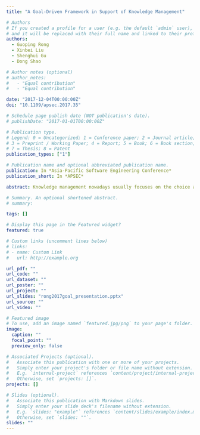 ```yaml
---
title: "A Goal-Driven Framework in Support of Knowledge Management"

# Authors
# If you created a profile for a user (e.g. the default `admin` user), write the username (folder name) here
# and it will be replaced with their full name and linked to their profile.
authors:
  - Guoping Rong
  - Xinbei Liu
  - Shenghui Gu
  - Dong Shao

# Author notes (optional)
# author_notes:
#   - "Equal contribution"
#   - "Equal contribution"

date: "2017-12-04T00:00:00Z"
doi: "10.1109/apsec.2017.35"

# Schedule page publish date (NOT publication's date).
# publishDate: "2017-01-01T00:00:00Z"

# Publication type.
# Legend: 0 = Uncategorized; 1 = Conference paper; 2 = Journal article;
# 3 = Preprint / Working Paper; 4 = Report; 5 = Book; 6 = Book section;
# 7 = Thesis; 8 = Patent
publication_types: ["1"]

# Publication name and optional abbreviated publication name.
publication: In *Asia-Pacific Software Engineering Conference*
publication_short: In *APSEC*

abstract: Knowledge management nowadays usually focuses on the choice among some models or methodologies as a whole, but not on some specific, quantitative contributions of particular goals of the organization. Such a simplification misses some important chances for knowledge integration and transformation. What's worse, this simplification depresses the motivation of team members to accumulate and use the knowledge. In this paper, we propose a knowledge management framework which features in its goal-driven philosophy to manage project development, organize the knowledge and effectively integrate the knowledge management process into the development process. This method helps software project teams comprehensively and systematically identify and track knowledge management goals as far as possible. With a common framework, an organization is able to exchange knowledge and expertise within itself, which helps to glue the company together; while at the same time ensures that knowledge is shared over time so that the company benefits from past experience. Team members come to a common understanding on how to accumulate knowledge by establishing goals and corresponding solutions to meet the goals, and this consensus and clear vision on knowledge management motivates members to create knowledge and reduce the "gulf" between knowledge creation and application. It was successfully applied in several projects of different companies. The framework helps them establish an initial knowledge and experience repository. Software engineers are able to have more information available than they could understand and apply.

# Summary. An optional shortened abstract.
# summary:

tags: []

# Display this page in the Featured widget?
featured: true

# Custom links (uncomment lines below)
# links:
# - name: Custom Link
#   url: http://example.org

url_pdf: ""
url_code: ""
url_dataset: ""
url_poster: ""
url_project: ""
url_slides: "rong2017goal_presentation.pptx"
url_source: ""
url_video: ""

# Featured image
# To use, add an image named `featured.jpg/png` to your page's folder.
image:
  caption: ""
  focal_point: ""
  preview_only: false

# Associated Projects (optional).
#   Associate this publication with one or more of your projects.
#   Simply enter your project's folder or file name without extension.
#   E.g. `internal-project` references `content/project/internal-project/index.md`.
#   Otherwise, set `projects: []`.
projects: []

# Slides (optional).
#   Associate this publication with Markdown slides.
#   Simply enter your slide deck's filename without extension.
#   E.g. `slides: "example"` references `content/slides/example/index.md`.
#   Otherwise, set `slides: ""`.
slides: ""
---
```

